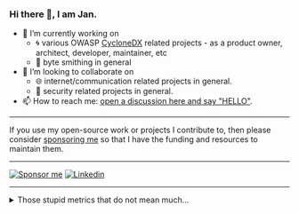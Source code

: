 ### Hi there 👋, I am Jan.

- 🔭 I’m currently working on 
  - :cyclone: various OWASP [CycloneDX](https://github.com/CycloneDX/) related projects - as a product owner, architect, developer, maintainer, etc
  <!-- [nichtparasoup](https://github.com/k4cg/nichtparasoup) -->
  - :hammer: byte smithing in general
- 👯 I’m looking to collaborate on 
  - :globe_with_meridians: internet/communication related projects in general.
  - :lock_with_ink_pen: security related projects in general.
- 📫 How to reach me: [open a discussion here and say "HELLO"](https://github.com/jkowalleck/jkowalleck/discussions/new?category=hello).

<!--
- 🤔 I’m looking for help with ...
- 🌱 I’m currently learning python.
- 💬 Ask me about ...
- 😄 Pronouns: ...
- ⚡ Fun fact: ...
-->

----

If you use my open-source work or projects I contribute to, then please consider [sponsoring me][sponsor me] so that I have the funding and resources to maintain them.

----

[![Sponsor me](https://img.shields.io/static/v1?label=&message=Sponsor%20Me&color=F6F8FA&logo=GitHub%20Sponsors&logoColor=EA4AAA&style=for-the-badge)][sponsor me]
[![Linkedin](https://img.shields.io/static/v1?label=&message=LinkedIn&color=0A66C2&logo=linkedin&logoColor=white&style=for-the-badge)](https://www.linkedin.com/in/jankowalleck/)

[sponsor me]: https://github.com/sponsors/jkowalleck

----

<details><summary>Those stupid metrics that do not mean much...</summary>

<!--
![Languages](https://api.githubtrends.io/user/svg/jkowalleck/langs?time_range=one_year&loc_metric=changed&theme=dark)
![Stats](https://github-readme-stats.vercel.app/api?username=jkowalleck&theme=dark&disable_animations=true&hide_rank=true&hide_title=true)
-->

![Language by repo](http://github-profile-summary-cards.vercel.app/api/cards/repos-per-language?username=jkowalleck&theme=zenburn) 
![Language by commits](http://github-profile-summary-cards.vercel.app/api/cards/most-commit-language?username=jkowalleck&theme=zenburn) 
![Stats](http://github-profile-summary-cards.vercel.app/api/cards/stats?username=jkowalleck&theme=zenburn) 
![Commits/dh](http://github-profile-summary-cards.vercel.app/api/cards/productive-time?username=jkowalleck&theme=zenburn&utcOffset=1) 

</details>
